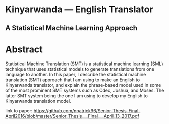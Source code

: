 # Kinyarwanda — English Translator 
## A Statistical Machine Learning Approach

# Abstract
Statistical Machine Translation (SMT) is a statistical machine learning (SML) technique that uses statistical models to generate translations from one language to another. In this paper, I describe the statistical machine translation (SMT) approach that I am using to make an English to Kinyarwanda translator, and explain the phrase-based model used in some of the most prominent SMT systems such as Cdec, Joshua, and Moses. The latter SMT system being the one I am using to develop my English to Kinyarwanda translation model.

link to paper: https://github.com/npatrick96/Senior-Thesis-Final-April2016/blob/master/Senior_Thesis___Final___April_13_2017.pdf